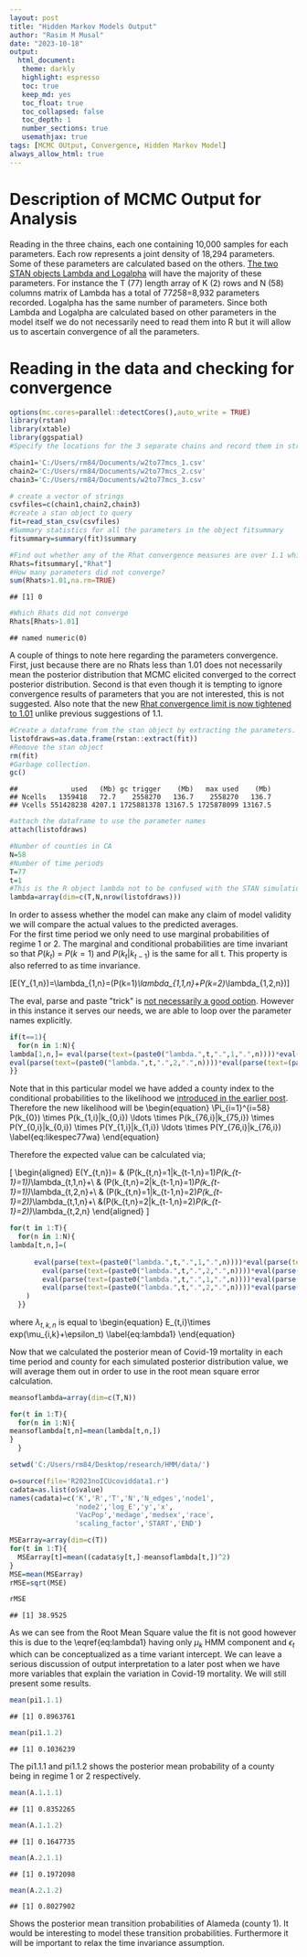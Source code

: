 ```yaml
---
layout: post
title: "Hidden Markov Models Output"
author: "Rasim M Musal"
date: "2023-10-18"
output:
  html_document:
   theme: darkly
   highlight: espresso
   toc: true
   keep_md: yes
   toc_float: true
   toc_collapsed: false
   toc_depth: 1
   number_sections: true
   usemathjax: true
tags: [MCMC OUtput, Convergence, Hidden Markov Model]
always_allow_html: true
---
```

<script type="text/x-mathjax-config">
MathJax.Hub.Config({
  TeX: { 
      equationNumbers: {
 
            autoNumber: "all",
            formatNumber: function (n) {return +n}
      } 
  }
});
</script>



# Description of MCMC Output for Analysis
Reading in the three chains, each one containing 10,000 samples for each parameters. Each row represents a joint density of 18,294 parameters. Some of these parameters are calculated based on the others. [The two STAN objects Lambda and Logalpha](https://mmusal.github.io/blog/2023/Hidden-Markov-Models-with-STAN/#trpr) will have the majority of these parameters.  For instance the T (77) length array of K (2) rows and N (58) columns matrix of Lambda has a total of 77*2*58=8,932 parameters recorded. Logalpha has the same number of parameters. Since both Lambda and Logalpha are calculated based on other parameters in the model itself we do not necessarily need to read them into R but it will allow us to ascertain convergence of all the parameters. 

# Reading in the data and checking for convergence


```r
options(mc.cores=parallel::detectCores(),auto_write = TRUE)
library(rstan)
library(xtable)
library(ggspatial)
#Specify the locations for the 3 separate chains and record them in strings

chain1='C:/Users/rm84/Documents/w2to77mcs_1.csv'
chain2='C:/Users/rm84/Documents/w2to77mcs_2.csv'
chain3='C:/Users/rm84/Documents/w2to77mcs_3.csv'

# create a vector of strings
csvfiles=c(chain1,chain2,chain3)
#create a stan object to query 
fit=read_stan_csv(csvfiles)
#Summary statistics for all the parameters in the object fitsummary
fitsummary=summary(fit)$summary

#Find out whether any of the Rhat convergence measures are over 1.1 which will flag non-convergence 
Rhats=fitsummary[,"Rhat"]
#How many parameters did not converge?
sum(Rhats>1.01,na.rm=TRUE)
```

```
## [1] 0
```

```r
#Which Rhats did not converge
Rhats[Rhats>1.01]
```

```
## named numeric(0)
```

A couple of things to note here regarding the parameters convergence. First, just because there are no Rhats less than 1.01 does not necessarily mean the posterior distribution that MCMC elicited converged to the correct posterior distribution. Second is that even though it is tempting to ignore convergence results of parameters that you are not interested, this is not suggested.
Also note that the new [Rhat convergence limit is now tightened to 1.01](https://projecteuclid.org/journals/bayesian-analysis/volume-16/issue-2/Rank-Normalization-Folding-and-Localization--An-Improved-R%cb%86-for/10.1214/20-BA1221.full) unlike previous suggestions of 1.1.



```r
#Create a dataframe from the stan object by extracting the parameters.
listofdraws=as.data.frame(rstan::extract(fit))
#Remove the stan object
rm(fit)
#Garbage collection.
gc()
```

```
##             used   (Mb) gc trigger    (Mb)   max used    (Mb)
## Ncells   1359418   72.7    2558270   136.7    2558270   136.7
## Vcells 551428238 4207.1 1725881378 13167.5 1725878099 13167.5
```

```r
#attach the dataframe to use the parameter names
attach(listofdraws)

#Number of counties in CA
N=58
#Number of time periods
T=77
t=1
#This is the R object lambda not to be confused with the STAN simulation values
lambda=array(dim=c(T,N,nrow(listofdraws)))
```

In order to assess whether the model can make any claim of model validity we will compare the actual values to the predicted averages.    
For the first time period we only need to use marginal probabilities of regime 1 or 2. The marginal and conditional probabilities are time invariant so that $P(k_{t})$ = $P(k=1)$ and $P(k_{t}|k_{t-1})$ is the same for all t. This property is also referred to as time invariance. 


\[E(Y_{1,n})=\lambda_{1,n}=(P(k=1)*\lambda_{1,1,n}+P(k=2)*\lambda_{1,2,n})\]

The eval, parse and paste "trick" is [not necessarily a good option](https://yihui.org/en/2023/02/eval-parse/). However in this instance it serves our needs, we are able to loop over the parameter names explicitly. 


```r
if(t==1){
  for(n in 1:N){
lambda[1,n,]= eval(parse(text=(paste0("lambda.",t,".",1,".",n))))*eval(parse(text=(paste0("pi1.",1,".1"))))+
eval(parse(text=(paste0("lambda.",t,".",2,".",n))))*eval(parse(text=(paste0("pi1.",1,".2"))))  
}}
```
Note that in this particular model we have added a county index to the conditional probabilities to the likelihood we [introduced in the earlier post](https://mmusal.github.io/blog/2023/Hidden-Markov-Models/#mjx-eqn-eqlikespec77). Therefore the new likelihood will be
\begin{equation}
\Pi_{i=1}^{i=58} P(k_{0}) \times P(k_{1,i}|k_{0,i}) \ldots \times P(k_{76,i}|k_{75,i}) \times P(Y_{0,i}|k_{0,i}) \times P(Y_{1,i}|k_{1,i}) \ldots \times P(Y_{76,i}|k_{76,i}) \label{eq:likespec77wa} 
\end{equation}

Therefore the expected value can be calculated via;

\[
\begin{aligned}
E(Y_{t,n})= & (P(k_{t,n}=1|k_{t-1,n}=1)*P(k_{t-1}=1))*\lambda_{t,1,n}+\\
& (P(k_{t,n}=2|k_{t-1,n}=1)*P(k_{t-1}=1))*\lambda_{t,2,n}+\\
& (P(k_{t,n}=1|k_{t-1,n}=2)*P(k_{t-1}=2))*\lambda_{t,1,n}+\\
&(P(k_{t,n}=2|k_{t-1,n}=2)*P(k_{t-1}=2))*\lambda_{t,2,n}
\end{aligned}
\]


```r
for(t in 1:T){
  for(n in 1:N){
lambda[t,n,]=(
      
      eval(parse(text=(paste0("lambda.",t,".",1,".",n))))*eval(parse(text=(paste0("A.",1,".",n,".",1))))*eval(parse(text=(paste0("pi1.",1,".1"))))+
        eval(parse(text=(paste0("lambda.",t,".",2,".",n))))*eval(parse(text=(paste0("A.",1,".",n,".",2))))*eval(parse(text=(paste0("pi1.",1,".1"))))+ 
        eval(parse(text=(paste0("lambda.",t,".",1,".",n))))*eval(parse(text=(paste0("A.",2,".",n,".",1))))*eval(parse(text=(paste0("pi1.",1,".2"))))+
        eval(parse(text=(paste0("lambda.",t,".",2,".",n))))*eval(parse(text=(paste0("A.",2,".",n,".",2))))*eval(parse(text=(paste0("pi1.",1,".2"))))
    )
  }}
```
where $\lambda_{t,k,n}$ is equal to 
\begin{equation}
E_{t,i}\times exp(\mu_{i,k}+\epsilon_t)
\label{eq:lambda1} 
\end{equation}

Now that we calculated the posterior mean of Covid-19 mortality in each time period and county for each simulated posterior distribution value, we will average them out in order to use in the root mean square error calculation. 


```r
meansoflambda=array(dim=c(T,N))

for(t in 1:T){
  for(n in 1:N){
meansoflambda[t,n]=mean(lambda[t,n,])
}
  }

setwd('C:/Users/rm84/Desktop/research/HMM/data/')

o=source(file='R2023noICUcoviddata1.r')
cadata=as.list(o$value)
names(cadata)=c('K','R','T','N','N_edges','node1',
                'node2','log_E','y','x',
                'VacPop','medage','medsex','race',
                'scaling_factor','START','END')

MSEarray=array(dim=c(T))
for(t in 1:T){
  MSEarray[t]=mean((cadata$y[t,]-meansoflambda[t,])^2)
}
MSE=mean(MSEarray)
rMSE=sqrt(MSE)

rMSE
```

```
## [1] 38.9525
```
As we can see from the Root Mean Square value the fit is not good however this is due to the \eqref{eq:lambda1} having only $\mu_{k}$ HMM component and $\epsilon_{t}$ which can be conceptualized as a time variant intercept. 
We can leave a serious discussion of output interpretation to a later post when we have more variables that explain the variation in Covid-19 mortality. We will still present some results. 


```r
mean(pi1.1.1)
```

```
## [1] 0.8963761
```

```r
mean(pi1.1.2)
```

```
## [1] 0.1036239
```
The pi1.1.1 and pi1.1.2 shows the posterior mean probability of a county being in regime 1 or 2 respectively. 


```r
mean(A.1.1.1)
```

```
## [1] 0.8352265
```

```r
mean(A.1.1.2)
```

```
## [1] 0.1647735
```

```r
mean(A.2.1.1)
```

```
## [1] 0.1972098
```

```r
mean(A.2.1.2)
```

```
## [1] 0.8027902
```

Shows the posterior mean transition probabilities of Alameda (county 1). It would be interesting to model these transition probabilities. Furthermore it will be important to relax the time invariance assumption.  
